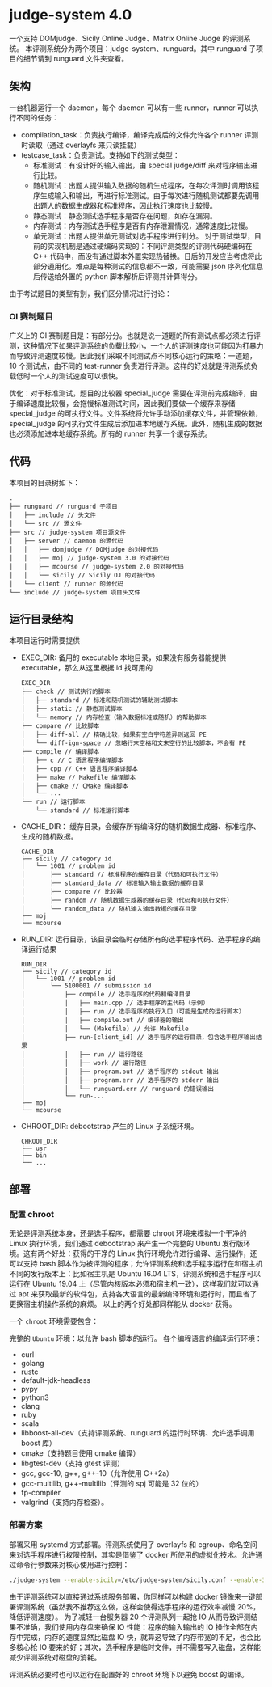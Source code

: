 # judge-system 4.0
一个支持 DOMjudge、Sicily Online Judge、Matrix Online Judge 的评测系统。
本评测系统分为两个项目：judge-system、runguard。其中 runguard 子项目的细节请到 runguard 文件夹查看。

## 架构
一台机器运行一个 daemon，每个 daemon 可以有一些 runner，runner 可以执行不同的任务：

* compilation_task：负责执行编译，编译完成后的文件允许各个 runner 评测时读取（通过 overlayfs 来只读挂载）
* testcase_task：负责测试。支持如下的测试类型：
    * 标准测试：有设计好的输入输出，由 special judge/diff 来对程序输出进行比较。
    * 随机测试：出题人提供输入数据的随机生成程序，在每次评测时调用该程序生成输入和输出，再进行标准测试。由于每次进行随机测试都要先调用出题人的数据生成器和标准程序，因此执行速度也比较慢。
    * 静态测试：静态测试选手程序是否存在问题，如存在漏洞。
    * 内存测试：内存测试选手程序是否有内存泄漏情况，通常速度比较慢。
    * 单元测试：出题人提供单元测试对选手程序进行判分。
对于测试类型，目前的实现机制是通过硬编码实现的：不同评测类型的评测代码硬编码在 C++ 代码中，而没有通过脚本外置实现热替换。日后的开发应当考虑将此部分通用化。难点是每种测试的信息都不一致，可能需要 json 序列化信息后传送给外置的 python 脚本解析后评测并计算得分。

由于考试题目的类型有别，我们区分情况进行讨论：

### OI 赛制题目
广义上的 OI 赛制题目是：有部分分。也就是说一道题的所有测试点都必须进行评测，这种情况下如果评测系统的负载比较小，一个人的评测速度也可能因为打暴力而导致评测速度较慢。因此我们采取不同测试点不同核心运行的策略：一道题，10 个测试点，由不同的 test-runner 负责进行评测。这样的好处就是评测系统负载低时一个人的测试速度可以很快。

优化：对于标准测试，题目的比较器 special_judge 需要在评测前完成编译，由于编译速度比较慢，会拖慢标准测试时间，因此我们要做一个缓存来存储 special_judge 的可执行文件。文件系统将允许手动添加缓存文件，并管理依赖，special_judge 的可执行文件生成后添加进本地缓存系统。此外，随机生成的数据也必须添加进本地缓存系统。所有的 runner 共享一个缓存系统。

## 代码
本项目的目录树如下：
```
.
├── runguard // runguard 子项目
│   ├── include // 头文件
│   └── src // 源文件
├── src // judge-system 项目源文件
│   ├── server // daemon 的源代码
│   │   ├── domjudge // DOMjudge 的对接代码
│   │   ├── moj // judge-system 3.0 的对接代码
│   │   ├── mcourse // judge-system 2.0 的对接代码
│   │   └── sicily // Sicily OJ 的对接代码
│   └── client // runner 的源代码
└── include // judge-system 项目头文件
```

## 运行目录结构
本项目运行时需要提供
* EXEC_DIR: 备用的 executable 本地目录，如果没有服务器能提供 executable，那么从这里根据 id 找可用的
    ```
    EXEC_DIR
    ├── check // 测试执行的脚本
    │   ├── standard // 标准和随机测试的辅助测试脚本
    │   ├── static // 静态测试脚本
    │   └── memory // 内存检查（输入数据标准或随机）的帮助脚本
    ├── compare // 比较脚本
    │   ├── diff-all // 精确比较，如果有空白字符差异则返回 PE
    │   └── diff-ign-space // 忽略行末空格和文末空行的比较脚本，不会有 PE
    ├── compile // 编译脚本
    │   ├── c // C 语言程序编译脚本
    │   ├── cpp // C++ 语言程序编译脚本
    │   ├── make // Makefile 编译脚本
    │   ├── cmake // CMake 编译脚本
    │   └── ...
    └── run // 运行脚本
        └── standard // 标准运行脚本
    ```
* CACHE_DIR： 缓存目录，会缓存所有编译好的随机数据生成器、标准程序、生成的随机数据。
    ```
    CACHE_DIR
    ├── sicily // category id
    │   └── 1001 // problem id
    │       ├── standard // 标准程序的缓存目录（代码和可执行文件）
    │       ├── standard_data // 标准输入输出数据的缓存目录
    │       ├── compare // 比较器
    │       ├── random // 随机数据生成器的缓存目录（代码和可执行文件）
    │       └── random_data // 随机输入输出数据的缓存目录
    ├── moj
    └── mcourse
    ```
* RUN_DIR: 运行目录，该目录会临时存储所有的选手程序代码、选手程序的编译运行结果
    ```
    RUN_DIR
    ├── sicily // category id
    │   └── 1001 // problem id
    │       └── 5100001 // submission id
    │           ├── compile // 选手程序的代码和编译目录
    │           │   ├── main.cpp // 选手程序的主代码（示例）
    │           │   ├── run // 选手程序的执行入口（可能是生成的运行脚本）
    │           │   ├── compile.out // 编译器的输出
    │           │   └── (Makefile) // 允许 Makefile
    │           ├── run-[client_id] // 选手程序的运行目录，包含选手程序输出结果
    │           │   ├── run // 运行路径
    │           │   ├── work // 运行路径
    │           │   ├── program.out // 选手程序的 stdout 输出
    │           │   ├── program.err // 选手程序的 stderr 输出
    │           │   └── runguard.err // runguard 的错误输出
    │           └── run-...
    ├── moj
    └── mcourse
    ```
* CHROOT_DIR: debootstrap 产生的 Linux 子系统环境。
    ```
    CHROOT_DIR
    ├── usr
    ├── bin
    └── ...
    ```

## 部署
### 配置 chroot
无论是评测系统本身，还是选手程序，都需要 chroot 环境来模拟一个干净的 Linux 执行环境，我们通过 debootstrap 来产生一个完整的 Ubuntu 发行版环境。这有两个好处：获得的干净的 Linux 执行环境允许进行编译、运行操作，还可以支持 bash 脚本作为被评测的程序；允许评测系统和选手程序运行在和宿主机不同的发行版本上：比如宿主机是 Ubuntu 16.04 LTS，评测系统和选手程序可以运行在 Ubuntu 19.04 上（尽管内核版本必须和宿主机一致），这样我们就可以通过 apt 来获取最新的软件包，支持各大语言的最新编译环境和运行时，而且省了更换宿主机操作系统的麻烦。
以上的两个好处都同样能从 docker 获得。

一个 `chroot` 环境需要包含：

完整的 `Ubuntu` 环境：以允许 bash 脚本的运行。
各个编程语言的编译运行环境：
* curl
* golang
* rustc
* default-jdk-headless
* pypy
* python3
* clang
* ruby
* scala
* libboost-all-dev（支持评测系统、runguard 的运行时环境、允许选手调用 boost 库）
* cmake（支持题目使用 cmake 编译）
* libgtest-dev（支持 gtest 评测）
* gcc, gcc-10, g++, g++-10（允许使用 C++2a）
* gcc-multilib, g++-multilib（评测的 spj 可能是 32 位的）
* fp-compiler
* valgrind（支持内存检查）。


### 部署方案
部署采用 systemd 方式部署。评测系统使用了 overlayfs 和 cgroup、命名空间来对选手程序进行权限控制，其实是借鉴了 docker 所使用的虚拟化技术。允许通过命令行参数来对核心使用进行控制：
```bash
./judge-system --enable-sicily=/etc/judge-system/sicily.conf --enable-3=/etc/judge-system/moj.conf --enable-2=/etc/judge-system/mcourse.conf --enable-2=/etc/judge-system/mexam.conf --server=0 --client=1-4 --clients=15 --exec-dir=/opt/judge-system/exec --cache-dir=/tmp/judge-system --run-dir=/ramdisk/judge-system --chroot-dir=/chroot
```

由于评测系统可以直接通过系统服务部署，你同样可以构建 docker 镜像来一键部署评测系统（虽然我不推荐这么做，这样会使得选手程序的运行效率减慢 20%，降低评测速度）。
为了减轻一台服务器 20 个评测队列一起抢 IO 从而导致评测结果不准确，我们使用内存盘来确保 IO 性能：程序的输入输出的 IO 操作全部在内存中完成，内存的速度显然比磁盘 IO 快，就算这导致了内存带宽的不足，也会比多核心抢 IO 要来的好；其次，选手程序是临时文件，并不需要写入磁盘，这样能减少评测系统对磁盘的消耗。

评测系统必要时也可以运行在配置好的 chroot 环境下以避免 boost 的编译。
